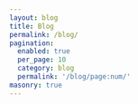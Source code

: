 ```yaml
---
layout: blog
title: Blog
permalink: /blog/
pagination:
  enabled: true
  per_page: 10
  category: blog
  permalink: '/blog/page:num/'
masonry: true
---
```

